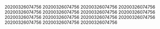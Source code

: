 20200326074756
20200326074756
20200326074756
20200326074756
20200326074756
20200326074756
20200326074756
20200326074756
20200326074756
20200326074756
20200326074756
20200326074756
20200326074756
20200326074756
20200326074756
